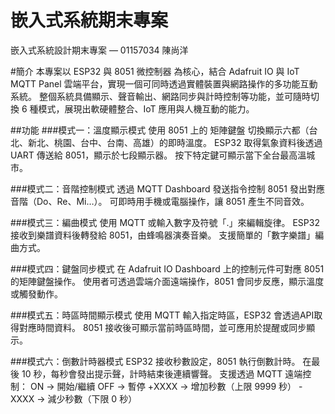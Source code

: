 # 嵌入式系統期末專案
嵌入式系統設計期末專案 — 01157034 陳尚洋

#簡介
本專案以 ESP32 與 8051 微控制器 為核心，結合 Adafruit IO 與 IoT MQTT Panel 雲端平台，實現一個可同時透過實體裝置與網路操作的多功能互動系統。
整個系統具備顯示、聲音輸出、網路同步與計時控制等功能，並可隨時切換 6 種模式，展現出軟硬體整合、IoT 應用與人機互動的能力。

##功能
###模式一：溫度顯示模式
使用 8051 上的 矩陣鍵盤 切換顯示六都（台北、新北、桃園、台中、台南、高雄）的即時溫度。
ESP32 取得氣象資料後透過 UART 傳送給 8051，顯示於七段顯示器。
按下特定鍵可顯示當下全台最高溫城市。

###模式二：音階控制模式
透過 MQTT Dashboard 發送指令控制 8051 發出對應音階（Do、Re、Mi…）。
可即時用手機或電腦操作，讓 8051 產生不同音效。

###模式三：編曲模式
使用 MQTT 或輸入數字及符號「.」來編輯旋律。
ESP32 接收到樂譜資料後轉發給 8051，由蜂鳴器演奏音樂。
支援簡單的「數字樂譜」編曲方式。

###模式四：鍵盤同步模式
在 Adafruit IO Dashboard 上的控制元件可對應 8051 的矩陣鍵盤操作。
使用者可透過雲端介面遠端操作，8051 會同步反應，顯示溫度或觸發動作。

###模式五：時區時間顯示模式
使用 MQTT 輸入指定時區，ESP32 會透過API取得對應時間資料。
8051 接收後可顯示當前時區時間，並可應用於提醒或同步顯示。

###模式六：倒數計時器模式
ESP32 接收秒數設定，8051 執行倒數計時。
在最後 10 秒，每秒會發出提示聲，計時結束後連續響聲。
支援透過 MQTT 遠端控制：
ON → 開始/繼續
OFF → 暫停
+XXXX → 增加秒數（上限 9999 秒）
-XXXX → 減少秒數（下限 0 秒）

